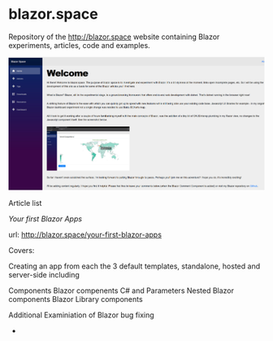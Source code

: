 # blazor.space
Repository of the http://blazor.space website containing Blazor experiments, articles, code and examples.

![Blazor Space website homepage screenshot](https://github.com/footysteve/blazor.space/blob/master/images/blazor-space-home.jpg)

Article list

*Your first Blazor Apps*

url:  http://blazor.space/your-first-blazor-apps

Covers:

  Creating an app from each the 3 default templates, standalone, hosted and server-side including
    
  Components
  Blazor compenents 
  C# and Parameters
  Nested Blazor components
  Blazor Library components
  
  Additional
  Examiniation of Blazor 
  bug fixing
  
  +

